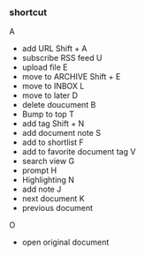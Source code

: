 ### shortcut

A
- add URL
Shift + A
- subscribe RSS feed
U
- upload file
E
- move to ARCHIVE
Shift + E
- move to INBOX
L
- move to later
D
- delete doucument
B
- Bump to top
T
- add tag
Shift + N
- add document note
S
- add to shortlist
F
- add to favorite document tag
V
- search view
G
- prompt
H
- Highlighting
N
- add note
J
- next document
K
- previous document

O
- open original document
